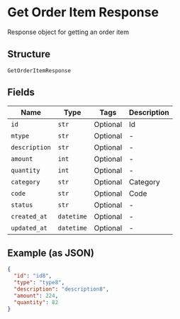 
# Get Order Item Response

Response object for getting an order item

## Structure

`GetOrderItemResponse`

## Fields

| Name | Type | Tags | Description |
|  --- | --- | --- | --- |
| `id` | `str` | Optional | Id |
| `mtype` | `str` | Optional | - |
| `description` | `str` | Optional | - |
| `amount` | `int` | Optional | - |
| `quantity` | `int` | Optional | - |
| `category` | `str` | Optional | Category |
| `code` | `str` | Optional | Code |
| `status` | `str` | Optional | - |
| `created_at` | `datetime` | Optional | - |
| `updated_at` | `datetime` | Optional | - |

## Example (as JSON)

```json
{
  "id": "id8",
  "type": "type8",
  "description": "description8",
  "amount": 224,
  "quantity": 82
}
```


